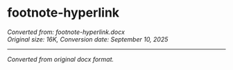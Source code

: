 # footnote-hyperlink

*Converted from: footnote-hyperlink.docx*  
*Original size: 16K, Conversion date: September 10, 2025*



---
*Converted from original docx format.*
